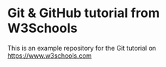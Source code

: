 # Git & GitHub tutorial from W3Schools

This is an example repository for the Git tutorial on https://www.w3schools.com
